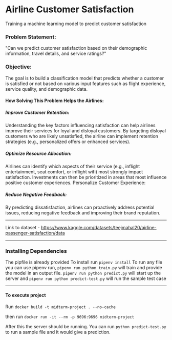 # Airline Customer Satisfaction
Training a machine learning model to predict customer satisfaction

### Problem Statement:
"Can we predict customer satisfaction based on their demographic information, travel details, and service ratings?"

### Objective:
The goal is to build a classification model that predicts whether a customer is satisfied or not based on various input features such as flight experience, service quality, and demographic data.

#### How Solving This Problem Helps the Airlines:
##### Improve Customer Retention:

Understanding the key factors influencing satisfaction can help airlines improve their services for loyal and disloyal customers.
By targeting disloyal customers who are likely unsatisfied, the airline can implement retention strategies (e.g., personalized offers or enhanced services).

#####  Optimize Resource Allocation:

Airlines can identify which aspects of their service (e.g., inflight entertainment, seat comfort, or inflight wifi) most strongly impact satisfaction.
Investments can then be prioritized in areas that most influence positive customer experiences.
Personalize Customer Experience:


##### Reduce Negative Feedback:

By predicting dissatisfaction, airlines can proactively address potential issues, reducing negative feedback and improving their brand reputation.

---

Link to dataset - https://www.kaggle.com/datasets/teejmahal20/airline-passenger-satisfaction/data

---

### Installing Dependencies
The pipfile is already provided 
To install run `pipenv install`
To run any file you can use pipenv run, `pipenv run python train.py` will train and provide the model in an output file.
`pipenv run python predict.py` will start up the server and `pipenv run python predict-test.py` will run the sample test case

---

#### To execute project 
Run `docker build -t midterm-project . --no-cache`

then run `docker run -it --rm -p 9696:9696 midterm-project`

After this the server should be running. You can run `python predict-test.py` to run a sample file and it would give a prediction.

